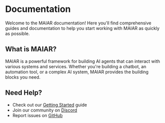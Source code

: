 # Documentation

Welcome to the MAIAR documentation! Here you'll find comprehensive guides and documentation to help you start working with MAIAR as quickly as possible.

## What is MAIAR?

MAIAR is a powerful framework for building AI agents that can interact with various systems and services. Whether you're building a chatbot, an automation tool, or a complex AI system, MAIAR provides the building blocks you need.

## Need Help?

- Check out our [Getting Started](docs/getting-started) guide
- Join our community on [Discord](https://discord.gg/maiar)
- Report issues on [GitHub](https://github.com/maiar-ai/maiar/issues)
